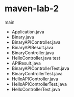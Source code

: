 # maven-lab-2
main 
- Application.java
- Binary.java
- BinaryAPIController.java
- BinaryAPIResult.java
- BinaryController.java
- HelloController.java
test
- APIResult.java
- BinaryAPIControllerTest.java
- BinaryControllerTest.java
- HelloAPIController.java
- HelloAPIControllerTest.java
- HelloControllerTest.java
